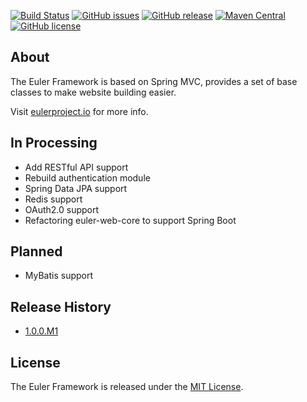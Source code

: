 [![Build Status](https://ci.eulerproject.io/job/euler-framework-latest-jdk8/badge/icon)](https://ci.eulerproject.io/job/euler-framework-latest-jdk8/)
[![GitHub issues](https://img.shields.io/github/issues/euler-projects/euler-framework.svg)](https://github.com/euler-projects/euler-framework/issues)
[![GitHub release](https://img.shields.io/github/release/euler-projects/euler-framework.svg)](https://github.com/euler-projects/euler-framework/releases)
[![Maven Central](https://maven-badges.herokuapp.com/maven-central/net.eulerframework/euler-framework/badge.svg)](https://maven-badges.herokuapp.com/maven-central/net.eulerframework/euler-framework)
[![GitHub license](https://img.shields.io/badge/license-MIT-blue.svg)](https://raw.githubusercontent.com/euler-projects/euler-framework/master/LICENSE)

## About

The Euler Framework is based on Spring MVC, provides a set of base classes to make website building easier.

Visit [eulerproject.io][] for more info.

## In Processing

* Add RESTful API support
* Rebuild authentication module
* Spring Data JPA support
* Redis support
* OAuth2.0 support
* Refactoring euler-web-core to support Spring Boot

## Planned

* MyBatis support

## Release History

* [1.0.0.M1](https://github.com/euler-projects/euler-framework/releases/tag/1.0.0.M1)

## License

The Euler Framework is released under the [MIT License][].

[MIT License]: https://opensource.org/licenses/MIT
[eulerproject.io]: https://eulerproject.io
